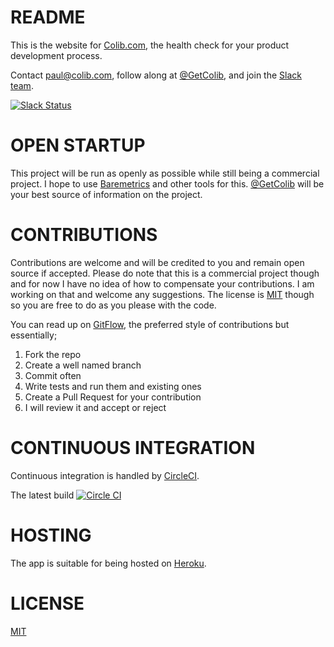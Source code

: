 README
======

This is the website for [Colib.com](http://colib.com), the health check for your product development process.

Contact paul@colib.com, follow along at [@GetColib](https://twitter.com/getcolib), and join the [Slack team](http://slack.colib.com/).

[![Slack Status](http://slack.colib.com/badge.svg)](http://slack.colib.com)

OPEN STARTUP
============

This project will be run as openly as possible while still being a commercial project. I hope to use [Baremetrics](https://baremetrics.com/open) and other tools for this. [@GetColib](https://twitter.com/getcolib) will be your best source of information on the project.

CONTRIBUTIONS
=============

Contributions are welcome and will be credited to you and remain open source if accepted. Please do note that this is a commercial project though and for now I have no idea of how to compensate your contributions. I am working on that and welcome any suggestions. The license is [MIT](LICENSE) though so you are free to do as you please with the code.

You can read up on [GitFlow](https://guides.github.com/introduction/flow/index.html), the preferred style of contributions but essentially;

1. Fork the repo
2. Create a well named branch
3. Commit often
4. Write tests and run them and existing ones
5. Create a Pull Request for your contribution
6. I will review it and accept or reject

CONTINUOUS INTEGRATION
======================

Continuous integration is handled by [CircleCI](https://circleci.com).

The latest build [![Circle CI](https://circleci.com/gh/Colib/colib.svg?style=svg)](https://circleci.com/gh/Colib/colib)

HOSTING
=======

The app is suitable for being hosted on [Heroku](https://heroku.com).

LICENSE
=======
[MIT](LICENSE)
